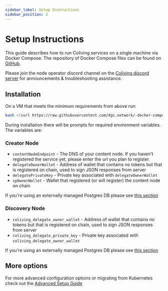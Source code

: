 ```yaml
---
sidebar_label: Setup Instructions
sidebar_position: 3
---
```


# Setup Instructions

This guide describes how to run Coliving services on a single machine via Docker Compose.
The repository of Docker Compose files can be found on [GitHub](https://github.com/dgc.network/-docker-compose).

Please join the node operator discord channel on the [Coliving discord server](https://discord.com/invite/) for announcements & troubleshooting assistance.


## Installation

On a VM that meets the minimum requirements from above run:

```bash
bash <(curl https://raw.githubusercontent.com/dgc.network/-docker-compose/main/install.sh)
```

During installation there will be prompts for required environment variables. The variables are:

### Creator Node
- `contentNodeEndpoint` - The DNS of your content node. If you haven't registered the service yet, please enter the url you plan to register.
- `delegateOwnerWallet` - Address of wallet that contains no tokens but that is registered on chain, used to sign JSON responses from server
- `delegatePrivateKey` - Private key associated with `delegateOwnerWallet`
- `spOwnerWallet` - Wallet that registered (or will register) the content node on chain

If you're using an externally managed Postgres DB please see [this section](advanced_setup.md#external-content-node-postgres)

### Discovery Node
- `coliving_delegate_owner_wallet` - Address of wallet that contains no tokens but that is registered on chain, used to sign JSON responses from server
- `coliving_delegate_private_key` - Private key associated with `coliving_delegate_owner_wallet`

If you're using an externally managed Postgres DB please see [this section](advanced_setup.md#external-discovery-node-postgres-instance)

## More options
For more advanced configuration options or migrating from Kubernetes check out the [Advanced Setup Guide](advanced_setup.md)
